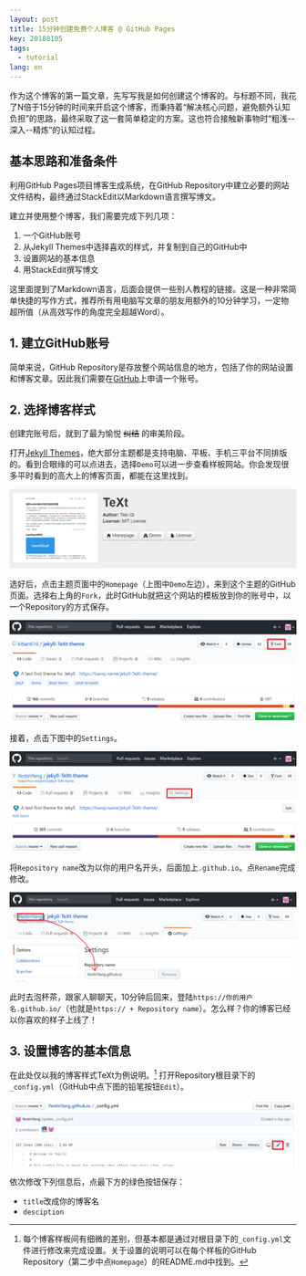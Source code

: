```yaml
---
layout: post
title: 15分钟创建免费个人博客 @ GitHub Pages
key: 20180105
tags:
  - tutorial
lang: en
---
```


作为这个博客的第一篇文章，先写写我是如何创建这个博客的。与标题不同，我花了N倍于15分钟的时间来开启这个博客，而秉持着“解决核心问题，避免额外认知负担”的思路，最终采取了这一套简单稳定的方案。这也符合接触新事物时“粗浅--深入--精炼”的认知过程。

##  基本思路和准备条件

利用GitHub Pages项目博客生成系统，在GitHub Repository中建立必要的网站文件结构，最终通过StackEdit以Markdown语言撰写博文。

建立并使用整个博客，我们需要完成下列几项：

1.  一个GitHub账号
2. 从Jekyll Themes中选择喜欢的样式，并复制到自己的GitHub中
3.  设置网站的基本信息
4. 用StackEdit撰写博文

这里面提到了Markdown语言，后面会提供一些别人教程的链接。这是一种非常简单快捷的写作方式，推荐所有用电脑写文章的朋友用额外的10分钟学习，一定物超所值（从高效写作的角度完全超越Word）。

##  1. 建立GitHub账号

简单来说，GitHub Repository是存放整个网站信息的地方，包括了你的网站设置和博客文章。因此我们需要在[GitHub](https://github.com/)上申请一个账号。

##  2. 选择博客样式

创建完账号后，就到了最为愉悦 ~~纠结~~ 的审美阶段。

打开[Jekyll Themes](http://jekyllthemes.org/)，绝大部分主题都是支持电脑、平板、手机三平台不同排版的。看到合眼缘的可以点进去，选择`Demo`可以进一步查看样板网站。你会发现很多平时看到的高大上的博客页面，都能在这里找到。

![Jekyll](https://github.com/YestinYang/YestinYang.github.io/raw/master/screenshots/2018-01-05_Jekyll.png)

选好后，点击主题页面中的`Homepage`（上图中`Demo`左边），来到这个主题的GitHub页面。选择右上角的`Fork`，此时GitHub就把这个网站的模板放到你的账号中，以一个Repository的方式保存。

![Fork](https://github.com/YestinYang/YestinYang.github.io/raw/master/screenshots/2018-01-05_Fork.png)

接着，点击下图中的`Settings`。

![Settings](https://github.com/YestinYang/YestinYang.github.io/raw/master/screenshots/2018-01-05_Settings.png)

将`Repository name`改为以你的用户名开头，后面加上`.github.io`。点`Rename`完成修改。

![Rename](https://github.com/YestinYang/YestinYang.github.io/raw/master/screenshots/2018-01-05_Rename.png)

此时去泡杯茶，跟家人聊聊天，10分钟后回来，登陆`https://你的用户名.github.io/`（也就是`https:// + Repository name`）。怎么样？你的博客已经以你喜欢的样子上线了！

##  3. 设置博客的基本信息

在此处仅以我的博客样式TeXt为例说明。[^1] 打开Repository根目录下的`_config.yml`（GitHub中点下图的铅笔按钮`Edit`）。

![YML](https://github.com/YestinYang/YestinYang.github.io/raw/master/screenshots/2018-01-05_yml.png)

依次修改下列信息后，点最下方的绿色按钮保存：

-  `title`改成你的博客名
-  `desciption`





[^1]: 每个博客样板间有细微的差别，但基本都是通过对根目录下的`_config.yml`文件进行修改来完成设置。关于设置的说明可以在每个样板的GitHub Repository（第二步中点`Homepage`）的README.md中找到。
<!--stackedit_data:
eyJoaXN0b3J5IjpbNDEwNjM0MDMzXX0=
-->